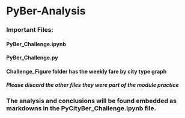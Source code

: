 # PyBer-Analysis

### Important Files:
#### PyBer_Challenge.ipynb
#### PyBer_Challenge.py
#### Challenge_Figure folder has the weekly fare by city type graph
##### Please discard the other files they were part of the module practice

### The analysis and conclusions will be found embedded as markdowns in the PyCityBer_Challenge.ipynb file. 
